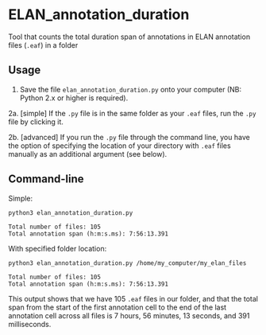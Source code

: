 # ELAN_annotation_duration
Tool that counts the total duration span of annotations in ELAN annotation files (`.eaf`) in a folder

## Usage

1. Save the file `elan_annotation_duration.py` onto your computer (NB: Python 2.x or higher is required).

2a. [simple] If the `.py` file is in the same folder as your `.eaf` files, run the `.py` file by clicking it.

2b. [advanced] If you run the `.py` file through the command line, you have the option of specifying the location of your directory with `.eaf` files manually as an additional argument (see below).
  
## Command-line
Simple:
```
python3 elan_annotation_duration.py

Total number of files: 105
Total annotation span (h:m:s.ms): 7:56:13.391
```
With specified folder location:
```
python3 elan_annotation_duration.py /home/my_computer/my_elan_files

Total number of files: 105
Total annotation span (h:m:s.ms): 7:56:13.391
```
This output shows that we have 105 `.eaf` files in our folder, and that the total span from the start of the first annotation cell to the end of the last annotation cell across all files is 7 hours, 56 minutes, 13 seconds, and 391 milliseconds.
